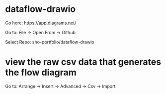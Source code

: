 # dataflow-drawio

Go here:      https://app.diagrams.net/

Go to:        File -> Open From -> Github

Select Repo:  sho-portfolio/dataflow-drawio


# view the raw csv data that generates the flow diagram

Go to:      Arrange -> Insert -> Advanced -> Csv -> Import
